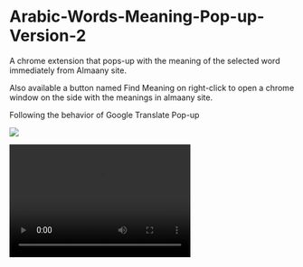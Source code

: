 # Arabic-Words-Meaning-Pop-up-Version-2
A chrome extension that pops-up with the meaning of the selected word immediately from Almaany site.

Also available a button named Find Meaning on right-click to open a chrome window on the side with the meanings in almaany site.

Following the behavior of Google Translate Pop-up

<img style="-webkit-user-select: none;" src="https://gfycat.com/decentthingalapagostortoise">

<video src="assests/1.mp4" width="320" height="200" controls preload></video>
